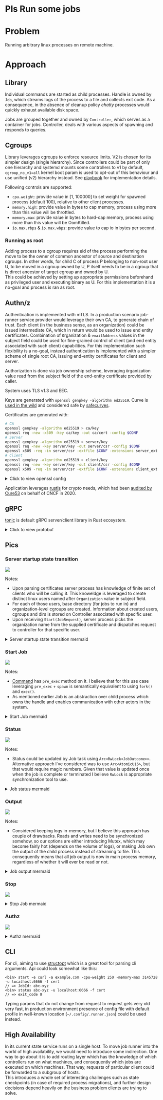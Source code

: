 # Pls Run some jobs

# Problem

Running arbitrary linux processes on remote machine.

# Approach

## Library

Individual commands are started as child processes. Handle is owned by `Job`, which streams logs of the process to a file and collects exit code. As a consequence, in the absence of cleanup policy _chatty_ processes would quickly exhaust available disk space. 

Jobs are grouped together and owned by `Controller`, which serves as a container for jobs. Controller, deals with various aspects of spawning and responds to queries. 

## Cgroups

Library leverages cgroups to enforce resource limits. V2 is chosen for its simpler design (single hierarchy). Since controllers could be part of only one hierarchy and systemd mounts some controllers to v1 by default, `cgroup_no_v1=all` kernel boot param is used to opt-out of this behaviour and use unified (v2) hierarchy instead. See [playbook](./playbook.yml) for implementation details.

Following controls are supported:
- `cpu.weight`: provide value in [1, 100000] to set weight for spawned process (default 100), relative to other client processes.
- `memory.high`: provide value in bytes to cap memory, process using more than this value will be throttled.
- `memory.max`: provide value in bytes to hard-cap memory, process using more than this value will be OomKilled. 
- `io.max.rbps` & `io.max.wbps`: provide value to cap io in bytes per second. 

### Running as root

Adding process to a cgroup requires eid of the process performing the move to be the owner of common ancestor of source and destination cgroups. In other words, for child C of process P belonging to non-root user U, to be moved in a cgroup owned by U, P itself needs to be in a cgroup that is direct ancestor of target cgroup and owned by U.   
This could be achieved by setting up appropriate permissions beforehand as privileged user and executing binary as U.
For this implementation it is a no-goal and process is ran as root. 

## Authn/z

Authentication is implemented with mTLS. In a production scenario job-runner service provider would leverage their own CA, to generate chain of trust. Each client (in the business sense, as an organization) could be issued intermediate CA, which in return would be used to issue end entity certificates. 
Combination of `O`rganization & `emailAddress` values in the subject field could be used for fine-grained control of client (and end entity associated with such client) capabilities. 
For this implementation such flexibility is a no-goal, instead authentication is implemented with a simpler scheme of single root CA, issuing end-entity certificates for client and server. 

Authorization is done via job ownership scheme, leveraging `O`rganization value read from the subject field of the end-entity certificate provided by caller.

System uses TLS v1.3 and EEC. 

Keys are generated with `openssl genpkey -algorithm ed25519`. Curve is [used in the wild](https://en.wikipedia.org/wiki/EdDSA#Software) and considered safe by [safecurves](https://safecurves.cr.yp.to). 

Certificates are generated with:

```sh
# CA
openssl genpkey -algorithm ed25519 > ca/key
openssl req -new -x509 -key ca/key -out ca/cert -config $CONF
# Server 
openssl genpkey -algorithm ed25519 > server/key
openssl req -new -key server/key -out server/csr -config $CONF
openssl x509 -req -in server/csr -extfile $CONF -extensions server_ext -out server/cert -CA ca/cert -CAkey ca/key 
# Client
openssl genpkey -algorithm ed25519 > client/key
openssl req -new -key server/key -out client/csr -config $CONF
openssl x509 -req -in server/csr -extfile $CONF -extensions client_ext -out client/cert -CA ca/cert -CAkey ca/key 
```

<details>
<summary> Click to view openssl config </summary>

```sh 
[ req ]
default_bits        = 4096
default_md          = sha512
distinguished_name  = req_distinguished_name

[ req_distinguished_name ]
countryName                     = Country Name (2 letter code)
stateOrProvinceName             = State or Province Name
localityName                    = Locality Name
0.organizationName              = Organization Name
organizationalUnitName          = Organizational Unit Name
commonName                      = Common Name
emailAddress                    = Email Address
countryName_default = CA 
stateOrProvinceName_default = BC 
localityName_default = Vancouver

[ client_ext ]
basicConstraints        = CA:FALSE
subjectKeyIdentifier    = hash
authorityKeyIdentifier  = keyid, issuer
keyUsage                = critical, nonRepudiation, digitalSignature, keyEncipherment
extendedKeyUsage        = clientAuth, emailProtection

[ server_ext ]
basicConstraints        = CA:FALSE
subjectKeyIdentifier    = hash
authorityKeyIdentifier  = keyid, issuer:always
keyUsage                = critical, digitalSignature, keyEncipherment
extendedKeyUsage        = serverAuth
subjectAltName = @alt_names

[alt_names]
DNS.1 = localhost
DNS.2 = 127.0.0.1
DNS.3 = ::1
```
</details>

Application leverages [rustls](https://github.com/rustls/rustls) for crypto needs, which had been [audited by Cure53](https://github.com/rustls/rustls/blob/master/audit/TLS-01-report.pdf) on behalf of CNCF in 2020. 

## gRPC 

[tonic](https://github.com/hyperium/tonic) is default gRPC server/client library in Rust ecosystem.

<details>
<summary> Click to view protobuf </summary>

```protobuf
syntax = "proto3";

package runner;

service JobRunner {
  rpc Start(JobRequest) returns (JobId);
  rpc Stop(JobId) returns (Ack);
  rpc Status(JobId) returns (JobStatus);
  rpc Output(JobId) returns (stream LogMessage);
}

message JobRequest {
  message CpuControl { uint32 cpu_weight = 1; }

  message MemControl {
    uint64 mem_high = 1;
    uint64 mem_max = 2;
  }

  message IoControl {
    uint64 rbps_max = 1;
    uint64 wbps_max = 2;
  }

  string executable = 1;
  optional CpuControl cpu_control = 2;
  optional MemControl mem_control = 3;
  optional IoControl io_control = 4;
  repeated string args = 5;
}

message Ack {}

message JobId { bytes jobid = 1; }

message JobStatus {
  oneof outcome {
    int32 exit_code = 1;
    int32 signal = 2;
  }
}

message LogMessage {
  enum Fd {
    out = 0;
    err = 1;
  }
  Fd fd = 1;
  bytes output = 2;
}
```
</details>


## Pics 

### Server startup state transition 

[![](https://mermaid.ink/img/eyJjb2RlIjoiZ3JhcGggVERcbiAgICBTW1N0YXJ0dXBdLS0-UkNcbiAgICBSQ1tSZWFkaW5nIENlcnRzXVxuICAgIFJDLS0-fEdvdCB1c2VycyBmcm9tIGNlcnRzIE9yZ2FuaXphdGlvbiB2YWx1ZXxFVVxuICAgIFJDLS0-fGNlcnQgcmVhZCBmYWlsfEVbRmF0YWwgZXJyb3IgLT4gcHJvY2Vzcy5leGl0XVxuICAgIEVVW0Vuc3VyaW5nIE9yZy1sZXZlbCBVc2Vyc11cbiAgICBFVS0tPnxVc2VycyBleGlzdHxDQ0dbQ3JlYXRpbmcgdXNlciBjZ3JvdXBzXVxuICAgIEVVLS0-fFVzZXJzIGRvbid0IGV4aXN0fFVBKHVzZXJhZGQpXG4gICAgVUEtLT58Q3JlYXRlZHxDQ0dcbiAgICBVQS0tPnx1c2VyYWRkIGZhaWx8RSBcbiAgICBDQ0ctLT58Y2dyb3VwcyBva3xDRFtDcmVhdGluZyB1c2VyIGRpcnNdXG4gICAgQ0NHLS0-fGNncm91cHMgZmFpbHxFIFxuICAgIENELS0-fERpcnMgb2t8TFtMaXN0ZW4gZm9yIGluY29taW5nIHJlcXVlc3RzXVxuICAgIENELS0-fERpcnMgZmFpbHxFXG4iLCJtZXJtYWlkIjp7InRoZW1lIjoiZGVmYXVsdCJ9LCJ1cGRhdGVFZGl0b3IiOmZhbHNlLCJhdXRvU3luYyI6dHJ1ZSwidXBkYXRlRGlhZ3JhbSI6ZmFsc2V9)](https://mermaid.live/edit#eyJjb2RlIjoiZ3JhcGggVERcbiAgICBTW1N0YXJ0dXBdLS0-UkNcbiAgICBSQ1tSZWFkaW5nIENlcnRzXVxuICAgIFJDLS0-fEdvdCB1c2VycyBmcm9tIGNlcnRzIE9yZ2FuaXphdGlvbiB2YWx1ZXxFVVxuICAgIFJDLS0-fGNlcnQgcmVhZCBmYWlsfEVbRmF0YWwgZXJyb3IgLT4gcHJvY2Vzcy5leGl0XVxuICAgIEVVW0Vuc3VyaW5nIE9yZy1sZXZlbCBVc2Vyc11cbiAgICBFVS0tPnxVc2VycyBleGlzdHxDQ0dbQ3JlYXRpbmcgdXNlciBjZ3JvdXBzXVxuICAgIEVVLS0-fFVzZXJzIGRvbid0IGV4aXN0fFVBKHVzZXJhZGQpXG4gICAgVUEtLT58Q3JlYXRlZHxDQ0dcbiAgICBVQS0tPnx1c2VyYWRkIGZhaWx8RSBcbiAgICBDQ0ctLT58Y2dyb3VwcyBva3xDRFtDcmVhdGluZyB1c2VyIGRpcnNdXG4gICAgQ0NHLS0-fGNncm91cHMgZmFpbHxFIFxuICAgIENELS0-fERpcnMgb2t8TFtMaXN0ZW4gZm9yIGluY29taW5nIHJlcXVlc3RzXVxuICAgIENELS0-fERpcnMgZmFpbHxFXG4iLCJtZXJtYWlkIjoie1xuICBcInRoZW1lXCI6IFwiZGVmYXVsdFwiXG59IiwidXBkYXRlRWRpdG9yIjpmYWxzZSwiYXV0b1N5bmMiOnRydWUsInVwZGF0ZURpYWdyYW0iOmZhbHNlfQ)

Notes:
- Upon parsing certificates server process has knowledge of finite set of clients who will be calling it. This knoweldge is leveraged to create distinct linux users named after `Organization` value in subject field. 
- For each of those users, base directory (for jobs to run in) and organization-level cgroups are created. Information about created users, cgroups and dirs is stored on Controller associated with specific user.
- Upon receiving `Start(JobRequest)`, server process picks the organization name from the supplied certificate and dispatches request to controller for that specific user. 

<details>
<summary> Server startup state transition mermaid </summary>

```txt
graph TD
    S[Startup]-->RC
    RC[Reading Certs]
    RC-->|Got users from certs Organization value|EU
    RC-->|cert read fail|E[Fatal error -> process.exit]
    EU[Ensuring Org-level Users]
    EU-->|Users exist|CCG[Creating user cgroups]
    EU-->|Users don't exist|UA(useradd)
    UA-->|Created|CCG
    UA-->|useradd fail|E 
    CCG-->|cgroups ok|CD[Creating user dirs]
    CCG-->|cgroups fail|E 
    CD-->|Dirs ok|L[Listen for incoming requests]
    CD-->|Dirs fail|E
```
</details>

### Start Job


[![](https://mermaid.ink/img/eyJjb2RlIjoic2VxdWVuY2VEaWFncmFtXG5hY3RvciBDQSBhcyBDbGllbnQgQVxucGFydGljaXBhbnQgUyBhcyBKb2IgUnVubmVyIFNlcnZpY2UgXG5wYXJ0aWNpcGFudCBKIGFzIEpvYlxucGFydGljaXBhbnQgQ1JBIGFzIENvbnRyb2xsZXIgZm9yIENsaWVudCBBXG5wYXJ0aWNpcGFudCBGUyBhcyBGaWxlIFN0b3JhZ2VcblxuQ0EtPj4rUzogc3RhcnQ6IDxicj5jdXJsIGV4YW1wbGUuY29tIDxicj5jcHUud2VpZ2h0PTUwMFxuUy0-PkNSQTogbmV3IEpvYiByZXF1ZXN0IGZvciBDbGllbnQgQVxuQ1JBLT4-SjogbmV3KClcbkotPj5DUkE6IEpvYklkXG5DUkEtPj5DUkE6IHNldCB1cCBjZ3JvdXAgY29udHJvbHMgZm9yIEpvYklkXG5DUkEtPj5KOiBmb3JrKClcbkotPj5KOiBXcml0ZSBnZXRwaWQoKSB0byBjZ3JvdXAucHJvY3NcbkotPj5KOiBzZXRnaWQoKSBhbmQgc2V0dWlkKCkgdG8gQ2xpZW50IEEgdXNlclxuSi0-Pko6IGV4ZWMoKVxuSi0-PkNSQTogT2tcbkNSQS0-PkNSQTogU3RvcmUgSm9iIEhhbmRsZVxuQ1JBLT4-UzogSm9iSWRcblMtPj4tQ0E6IEpvYklkXG5KLT4-RlM6IFN0cmVhbSBvdXRwdXQgdG8gZmlsZSIsIm1lcm1haWQiOnsidGhlbWUiOiJkZWZhdWx0In0sInVwZGF0ZUVkaXRvciI6ZmFsc2UsImF1dG9TeW5jIjp0cnVlLCJ1cGRhdGVEaWFncmFtIjpmYWxzZX0)](https://mermaid.live/edit#eyJjb2RlIjoic2VxdWVuY2VEaWFncmFtXG5hY3RvciBDQSBhcyBDbGllbnQgQVxucGFydGljaXBhbnQgUyBhcyBKb2IgUnVubmVyIFNlcnZpY2UgXG5wYXJ0aWNpcGFudCBKIGFzIEpvYlxucGFydGljaXBhbnQgQ1JBIGFzIENvbnRyb2xsZXIgZm9yIENsaWVudCBBXG5wYXJ0aWNpcGFudCBGUyBhcyBGaWxlIFN0b3JhZ2VcblxuQ0EtPj4rUzogc3RhcnQ6IDxicj5jdXJsIGV4YW1wbGUuY29tIDxicj5jcHUud2VpZ2h0PTUwMFxuUy0-PkNSQTogbmV3IEpvYiByZXF1ZXN0IGZvciBDbGllbnQgQVxuQ1JBLT4-SjogbmV3KClcbkotPj5DUkE6IEpvYklkXG5DUkEtPj5DUkE6IHNldCB1cCBjZ3JvdXAgY29udHJvbHMgZm9yIEpvYklkXG5DUkEtPj5KOiBmb3JrKClcbkotPj5KOiBXcml0ZSBnZXRwaWQoKSB0byBjZ3JvdXAucHJvY3NcbkotPj5KOiBzZXRnaWQoKSBhbmQgc2V0dWlkKCkgdG8gQ2xpZW50IEEgdXNlclxuSi0-Pko6IGV4ZWMoKVxuSi0-PkNSQTogT2tcbkNSQS0-PkNSQTogU3RvcmUgSm9iIEhhbmRsZVxuQ1JBLT4-UzogSm9iSWRcblMtPj4tQ0E6IEpvYklkXG5KLT4-RlM6IFN0cmVhbSBvdXRwdXQgdG8gZmlsZSIsIm1lcm1haWQiOiJ7XG4gIFwidGhlbWVcIjogXCJkZWZhdWx0XCJcbn0iLCJ1cGRhdGVFZGl0b3IiOmZhbHNlLCJhdXRvU3luYyI6dHJ1ZSwidXBkYXRlRGlhZ3JhbSI6ZmFsc2V9)

Notes:

- [Command](https://docs.rs/tokio/1.14.0/tokio/process/struct.Command.html) has `pre_exec` method on it. I believe that for this use case leveraging `pre_exec` + `spawn` is semantically equivalent to using `fork()` and `exec()`.
- As mentioned earlier Job is an abstraction over child process which owns the handle and enables communication with other actors in the system. 

<details>
<summary> Start Job mermaid </summary>

```txt
sequenceDiagram
actor CA as Client A
participant S as Job Runner Service 
participant J as Job
participant CRA as Controller for Client A
participant FS as File Storage

CA->>+S: start: <br>curl example.com <br>cpu.weight=500
S->>CRA: new Job request for Client A
CRA->>J: new()
J->>CRA: JobId
CRA->>CRA: set up cgroup controls for JobId
CRA->>J: fork()
J->>J: Write getpid() to cgroup.procs
J->>J: setgid() and setuid() to Client A user
J->>J: exec()
J->>CRA: Ok
CRA->>CRA: Store Job Handle
CRA->>S: JobId
S->>-CA: JobId
J->>FS: Stream output to file 
```
</details>

### Status

[![](https://mermaid.ink/img/eyJjb2RlIjoic2VxdWVuY2VEaWFncmFtXG5hY3RvciBDQSBhcyBDbGllbnQgQVxucGFydGljaXBhbnQgUyBhcyBKb2IgUnVubmVyIFNlcnZpY2UgXG5wYXJ0aWNpcGFudCBDUkEgYXMgQ29udHJvbGxlciBmb3IgQ2xpZW50IEFcblxuTm90ZSBvdmVyIENBLENSQTogSm9iIHdpdGggaWQgSm9iSWQgZm9yIENsaWVudCBBIHdhcyBzdGFydGVkIGVhcmxpZXJcbkNBLT4-UzogU3RhdHVzKEpvYklkKVxuUy0-PkNSQTogU3RhdHVzIGZvciBKb2JJZCBwbHNcbmFsdCBKb2Igc3RpbGwgcnVubmluZ1xuQ1JBLT4-UzogSWQgZXhpc3RzLCBubyBzdGF0dXMsIG11c3QgYmUgcnVubmluZ1xuUy0-PkNBOiBydW5uaW5nXG5lbHNlIEpvYiBleGl0ZWRcbkNSQS0-PlM6IElkIGV4aXN0cywgaGFzIGV4aXRfY29kZVxuUy0-PkNBOiBleGl0X2NvZGVcbmVsc2UgQ2xpZW50IGtpbGxzIEpvYlxuQ1JBLT4-UzogSWQgZXhpc3RzLCBoYXMgc2lnbmFsXG5TLT4-Q0E6IHNpZ25hbFxuZW5kIiwibWVybWFpZCI6eyJ0aGVtZSI6ImRlZmF1bHQifSwidXBkYXRlRWRpdG9yIjpmYWxzZSwiYXV0b1N5bmMiOnRydWUsInVwZGF0ZURpYWdyYW0iOmZhbHNlfQ)](https://mermaid.live/edit#eyJjb2RlIjoic2VxdWVuY2VEaWFncmFtXG5hY3RvciBDQSBhcyBDbGllbnQgQVxucGFydGljaXBhbnQgUyBhcyBKb2IgUnVubmVyIFNlcnZpY2UgXG5wYXJ0aWNpcGFudCBDUkEgYXMgQ29udHJvbGxlciBmb3IgQ2xpZW50IEFcblxuTm90ZSBvdmVyIENBLENSQTogSm9iIHdpdGggaWQgSm9iSWQgZm9yIENsaWVudCBBIHdhcyBzdGFydGVkIGVhcmxpZXJcbkNBLT4-UzogU3RhdHVzKEpvYklkKVxuUy0-PkNSQTogU3RhdHVzIGZvciBKb2JJZCBwbHNcbmFsdCBKb2Igc3RpbGwgcnVubmluZ1xuQ1JBLT4-UzogSWQgZXhpc3RzLCBubyBzdGF0dXMsIG11c3QgYmUgcnVubmluZ1xuUy0-PkNBOiBydW5uaW5nXG5lbHNlIEpvYiBleGl0ZWRcbkNSQS0-PlM6IElkIGV4aXN0cywgaGFzIGV4aXRfY29kZVxuUy0-PkNBOiBleGl0X2NvZGVcbmVsc2UgQ2xpZW50IGtpbGxzIEpvYlxuQ1JBLT4-UzogSWQgZXhpc3RzLCBoYXMgc2lnbmFsXG5TLT4-Q0E6IHNpZ25hbFxuZW5kIiwibWVybWFpZCI6IntcbiAgXCJ0aGVtZVwiOiBcImRlZmF1bHRcIlxufSIsInVwZGF0ZUVkaXRvciI6ZmFsc2UsImF1dG9TeW5jIjp0cnVlLCJ1cGRhdGVEaWFncmFtIjpmYWxzZX0)

Notes:
- Status could be updated by Job task using `Arc<RwLock<JobOutcome>>`. Alternative approach I've considered was to use `Arc<AtomicU16>`, but that would require magic numbers. Given that value is updated once when the job is complete or terminated I believe `RwLock` is appropriate synchronization tool to use.  

<details>
<summary> Job status mermaid </summary>

```txt
sequenceDiagram
actor CA as Client A
participant S as Job Runner Service 
participant CRA as Controller for Client A

Note over CA,CRA: Job with id JobId for Client A was started earlier
CA->>S: Status(JobId)
S->>CRA: Status for JobId pls
alt Job still running
CRA->>S: Id exists, no status, must be running
S->>CA: running
else Job exited
CRA->>S: Id exists, has exit_code
S->>CA: exit_code
else Client kills Job
CRA->>S: Id exists, has signal
S->>CA: signal
end 
```
</details>

### Output

[![](https://mermaid.ink/img/eyJjb2RlIjoic2VxdWVuY2VEaWFncmFtXG5hY3RvciBDQSBhcyBDbGllbnQgQVxucGFydGljaXBhbnQgUyBhcyBKb2IgUnVubmVyIFNlcnZpY2UgXG5wYXJ0aWNpcGFudCBDUkEgYXMgQ29udHJvbGxlciBmb3IgQ2xpZW50IEFcbnBhcnRpY2lwYW50IEogYXMgSm9iXG5wYXJ0aWNpcGFudCBGUyBhcyBGaWxlIFN5c3RlbVxuXG5Ob3RlIG92ZXIgQ0EsRlM6IEpvYiB3aXRoIGlkIEpvYklkIGZvciBDbGllbnQgQSB3YXMgc3RhcnRlZCBlYXJsaWVyXG5KLSlGUzogU3RyZWFtcyBsb2dzXG5DQS0-PlM6IE91dHB1dChKb2JJZClcblMtPj5DUkE6IE91dHB1dCBmb3IgSm9iSWQgcGxzXG5DUkEtPj5GUzogT3BlbiBMb2cgZmlsZXMgZm9yIEpvYklkXG5GUy0-PkNSQTogSGVyZSBpcyB0aGUgaGFuZGxlXG5DUkEtPj5TOiBTdHJlYW0gY29udGVudHMgYmFja1xuUy0-PkNBOiBIZXJlIGFyZSB5b3VyIGxvZ3MiLCJtZXJtYWlkIjp7InRoZW1lIjoiZGVmYXVsdCJ9LCJ1cGRhdGVFZGl0b3IiOmZhbHNlLCJhdXRvU3luYyI6dHJ1ZSwidXBkYXRlRGlhZ3JhbSI6ZmFsc2V9)](https://mermaid.live/edit#eyJjb2RlIjoic2VxdWVuY2VEaWFncmFtXG5hY3RvciBDQSBhcyBDbGllbnQgQVxucGFydGljaXBhbnQgUyBhcyBKb2IgUnVubmVyIFNlcnZpY2UgXG5wYXJ0aWNpcGFudCBDUkEgYXMgQ29udHJvbGxlciBmb3IgQ2xpZW50IEFcbnBhcnRpY2lwYW50IEogYXMgSm9iXG5wYXJ0aWNpcGFudCBGUyBhcyBGaWxlIFN5c3RlbVxuXG5Ob3RlIG92ZXIgQ0EsRlM6IEpvYiB3aXRoIGlkIEpvYklkIGZvciBDbGllbnQgQSB3YXMgc3RhcnRlZCBlYXJsaWVyXG5KLSlGUzogU3RyZWFtcyBsb2dzXG5DQS0-PlM6IE91dHB1dChKb2JJZClcblMtPj5DUkE6IE91dHB1dCBmb3IgSm9iSWQgcGxzXG5DUkEtPj5GUzogT3BlbiBMb2cgZmlsZXMgZm9yIEpvYklkXG5GUy0-PkNSQTogSGVyZSBpcyB0aGUgaGFuZGxlXG5DUkEtPj5TOiBTdHJlYW0gY29udGVudHMgYmFja1xuUy0-PkNBOiBIZXJlIGFyZSB5b3VyIGxvZ3MiLCJtZXJtYWlkIjoie1xuICBcInRoZW1lXCI6IFwiZGVmYXVsdFwiXG59IiwidXBkYXRlRWRpdG9yIjpmYWxzZSwiYXV0b1N5bmMiOnRydWUsInVwZGF0ZURpYWdyYW0iOmZhbHNlfQ)

Notes:
- Considered keeping logs in-memory, but I believe this approach has couple of drawbacks. Reads and writes need to be synchronized somehow, so our options are either introducing Mutex, which may become fairly hot (depends on the volume of logs), or making Job own the output of the child process instead of streaming to file. This consequently means that all job output is now in main process memory, regardless of whether it will ever be read or not.  

<details>
<summary> Job output mermaid </summary>

```txt
sequenceDiagram
actor CA as Client A
participant S as Job Runner Service 
participant CRA as Controller for Client A
participant J as Job
participant FS as File System

Note over CA,FS: Job with id JobId for Client A was started earlier
J-)FS: Streams logs
CA->>S: Output(JobId)
S->>CRA: Output for JobId pls
CRA->>FS: Open Log files for JobId
FS->>CRA: Here is the handle
CRA->>S: Stream contents back
S->>CA: Here are your logs 
```
</details>

### Stop 

[![](https://mermaid.ink/img/eyJjb2RlIjoic2VxdWVuY2VEaWFncmFtXG5hY3RvciBDQSBhcyBDbGllbnQgQVxucGFydGljaXBhbnQgUyBhcyBKb2IgUnVubmVyIFNlcnZpY2UgXG5wYXJ0aWNpcGFudCBDUkEgYXMgQ29udHJvbGxlciBmb3IgQ2xpZW50IEFcbnBhcnRpY2lwYW50IEogYXMgSm9iXG5wYXJ0aWNpcGFudCBGUyBhcyBGaWxlIFN5c3RlbVxuXG5Ob3RlIG92ZXIgQ0EsRlM6IEpvYiB3aXRoIGlkIEpvYklkIGZvciBDbGllbnQgQSB3YXMgc3RhcnRlZCBlYXJsaWVyXG5KLSlGUzogU3RyZWFtcyBsb2dzXG5DQS0-PlM6IFN0b3AoSm9iSWQpXG5TLT4-Q1JBOiBTdG9wIEpvYklkIHBsc1xuQ1JBLT4-SjogRWFybHkgb3V0XG5KLT4-RlM6IEZsdXNoIGxvZ3NcbkotPj5KOiBLaWxsIGNoaWxkIHByb2Nlc3NcbkotPj5DUkE6IERvbmVcbkNSQS0-PkNSQTogVXBkYXRlIHN0YXR1cyBmb3IgSm9iSWRcbkNSQS0-PlM6IERvbmVcblMtPj5DQTogQWNrIiwibWVybWFpZCI6eyJ0aGVtZSI6ImRlZmF1bHQifSwidXBkYXRlRWRpdG9yIjpmYWxzZSwiYXV0b1N5bmMiOnRydWUsInVwZGF0ZURpYWdyYW0iOmZhbHNlfQ)](https://mermaid.live/edit/#eyJjb2RlIjoic2VxdWVuY2VEaWFncmFtXG5hY3RvciBDQSBhcyBDbGllbnQgQVxucGFydGljaXBhbnQgUyBhcyBKb2IgUnVubmVyIFNlcnZpY2UgXG5wYXJ0aWNpcGFudCBDUkEgYXMgQ29udHJvbGxlciBmb3IgQ2xpZW50IEFcbnBhcnRpY2lwYW50IEogYXMgSm9iXG5wYXJ0aWNpcGudCBGUyBhcyBGaWxlIFN5c3RlbVxuXG5Ob3RlIG92ZXIgQ0EsRlM6IEpvYiB3aXRoIGlkIEpvYklkIGZvciBDbGllbnQgQSB3YXMgc3RhcnRlZCBlYXJsaWVyXG5KLSlGUzogU3RyZWFtcyBsb2dzXG5DQS0-PlM6IFN0b3AoSm9iSWQpXG5TLT4-Q1JBOiBTdG9wIEpvYklkIHBsc1xuQ1JBLT4-SjogRWFybHkgb3V0XG5KLT4-RlM6IEZsdXNoIGxvZ3NcbkotPj5KOiBLaWxsIGNoaWxkIHByb2Nlc3NcbkotPj5DUkE6IERvbmVcbkNSQS0-PkNSQTogVXBkYXRlIHN0YXR1cyBmb3IgSm9iSWRcbkNSQS0-PlM6IERvbmVcblMtPj5DQTogQWNrIiwibWVybWFpZCI6IntcbiAgXCJ0aGVtZVwiOiBcImRlZmF1bHRcIlxufSIsInVwZGF0ZUVkaXRvciI6ZmFsc2UsImF1dG9TeW5jIjp0cnVlLCJ1cGRhdGVEaWFncmFtIjpmYWxzZX0)

<details>
<summary> Stop Job mermaid </summary>


```txt
sequenceDiagram
actor CA as Client A
participant S as Job Runner Service 
participant CRA as Controller for Client A
participant J as Job
participant FS as File System

Note over CA,FS: Job with id JobId for Client A was started earlier
J-)FS: Streams logs
CA->>S: Stop(JobId)
S->>CRA: Stop JobId pls
CRA->>J: Early out
J->>FS: Flush logs
J->>J: Kill child process
J->>CRA: Done
CRA->>CRA: Update status for JobId
CRA->>S: Done
S->>CA: Ack
```
</details>


### Authz 

[![](https://mermaid.ink/img/eyJjb2RlIjoic2VxdWVuY2VEaWFncmFtXG5hY3RvciBDQSBhcyBDbGllbnQgQVxuYWN0b3IgQ0IgYXMgQ2xpZW50IEJcbnBhcnRpY2lwYW50IFMgYXMgSm9iIFJ1bm5lciBTZXJ2aWNlIFxucGFydGljaXBhbnQgQ1JBIGFzIENvbnRyb2xsZXIgZm9yIENsaWVudCBBXG5wYXJ0aWNpcGFudCBDUkIgYXMgQ29udHJvbGxlciBmb3IgQ2xpZW50IEJcblxuTm90ZSBvdmVyIENBLCBDQjogQ2xpZW50IEIgZ2V0cyBKb2JJZCBvZiBDbGllbnQgQSBzb21laG93XG5DQi0-PlM6IE91dHB1dChKb2JJZClcblMtPj5DUkI6IE91dHB1dCBmb3IgSm9iSWQgcGxzXG5DUkItPj5TOiBObyBzdWNoIEpvYlxuUy0-PkNCOiBOb3QgZm91bmQiLCJtZXJtYWlkIjp7InRoZW1lIjoiZGVmYXVsdCJ9LCJ1cGRhdGVFZGl0b3IiOmZhbHNlLCJhdXRvU3luYyI6dHJ1ZSwidXBkYXRlRGlhZ3JhbSI6ZmFsc2V9)](https://mermaid.live/edit#eyJjb2RlIjoic2VxdWVuY2VEaWFncmFtXG5hY3RvciBDQSBhcyBDbGllbnQgQVxuYWN0b3IgQ0IgYXMgQ2xpZW50IEJcbnBhcnRpY2lwYW50IFMgYXMgSm9iIFJ1bm5lciBTZXJ2aWNlIFxucGFydGljaXBhbnQgQ1JBIGFzIENvbnRyb2xsZXIgZm9yIENsaWVudCBBXG5wYXJ0aWNpcGFudCBDUkIgYXMgQ29udHJvbGxlciBmb3IgQ2xpZW50IEJcblxuTm90ZSBvdmVyIENBLCBDQjogQ2xpZW50IEIgZ2V0cyBKb2JJZCBvZiBDbGllbnQgQSBzb21laG93XG5DQi0-PlM6IE91dHB1dChKb2JJZClcblMtPj5DUkI6IE91dHB1dCBmb3IgSm9iSWQgcGxzXG5DUkItPj5TOiBObyBzdWNoIEpvYlxuUy0-PkNCOiBOb3QgZm91bmQiLCJtZXJtYWlkIjoie1xuICBcInRoZW1lXCI6IFwiZGVmYXVsdFwiXG59IiwidXBkYXRlRWRpdG9yIjpmYWxzZSwiYXV0b1N5bmMiOnRydWUsInVwZGF0ZURpYWdyYW0iOmZhbHNlfQ)

<details>
<summary> Authz mermaid </summary>

```txt
sequenceDiagram
actor CA as Client A
actor CB as Client B
participant S as Job Runner Service 
participant CRA as Controller for Client A
participant CRB as Controller for Client B

Note over CA, CB: Client B gets JobId of Client A somehow
CB->>S: Output(JobId)
S->>CRB: Output for JobId pls
CRB->>S: No such Job
S->>CB: Not not-found
```
</details>


## CLI 

For cli, aiming to use [structopt](https://github.com/TeXitoi/structopt) which is a great tool for parsing cli arguments. Api could look somewhat like this: 

```
<bin> start -e curl -a example.com -cpu-weight 250 -memory-max 3145728 -u localhost:6666 -f cert
// => JobId: abc-xyz
<bin> status abc-xyz -u localhost:6666 -f cert
// => exit_code 0
```

Typing params that do not change from request to request gets very old very fast, in production environment presence of config file with default profile in well-known location (`~/.config/.runner.json`) could be used instead.  

## High Availability

In its current state service runs on a single host. To move job runner into the world of high availability, we would need to introduce some indirection. 
One way to go about it is to add routing layer which has the knowledge of which controllers run on what machines, and consequently which jobs are executed on which machines. That way, requests of particular client could be forwarded to a subgroup of hosts.  
This introduces a whole set of interesting challenges such as state checkpoints (in case of required process migrations), and further design decisions depend heavily on the business problem clients are trying to solve. 
